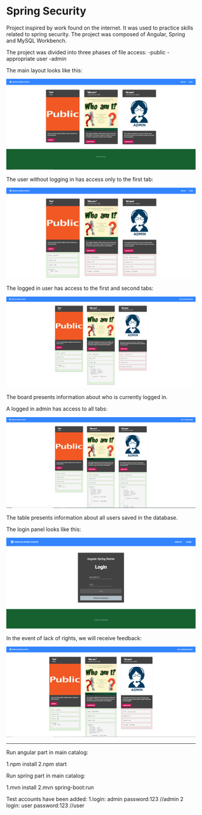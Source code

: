# Spring Security

Project inspired by work found on the internet. It was used to practice skills related to spring security. The project was composed of Angular, Spring and MySQL Workbench.

The project was divided into three phases of file access:
-public
-appropriate user
-admin

The main layout looks like this:

![](fotos/main.PNG)

The user without logging in has access only to the first tab:

![](fotos/withoutLoginUser.PNG)

The logged in user has access to the first and second tabs:

![](fotos/loginUser.PNG)

The board presents information about who is currently logged in.

A logged in admin has access to all tabs:

![](fotos/loginAdmin.PNG)

The table presents information about all users saved in the database.

The login panel looks like this:

![](fotos/loginPanel.PNG)

In the event of lack of rights, we will receive feedback:

![](fotos/permissionDenied.PNG)

------------------------------------------------------------------------------

Run angular part in main catalog:

1.npm install
2.npm start

Run spring part in main catalog:

1.mvn install
2.mvn spring-boot:run

Test accounts have been added:
1.login: admin password:123 //admin 
2 login: user password:123 //user 
